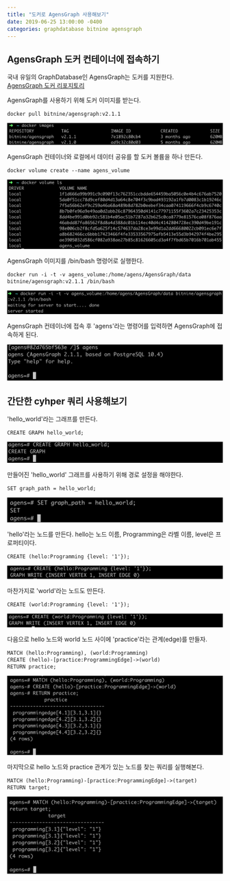 ```yaml
---
title: "도커로 AgensGraph 사용해보기"
date: 2019-06-25 13:00:00 -0400
categories: graphdatabase bitnine agensgraph
---
```


## AgensGraph 도커 컨테이너에 접속하기

국내 유일의 GraphDatabase인 AgensGraph는 도커를 지원한다.
<br>[AgensGraph 도커 리포지토리](https://hub.docker.com/r/bitnine/agensgraph)

AgensGraph를 사용하기 위해 도커 이미지를 받는다.
```code
docker pull bitnine/agensgraph:v2.1.1
```
![agens-image](https://raw.githubusercontent.com/firewood3/firewood3.github.io/master/images/agensgraph01/agens_image.png)

AgensGraph 컨테이너와 로컬에서 데이터 공유를 할 도커 볼륨을 하나 만든다. 
```code
docker volume create --name agens_volume
```
![agens-volume](../images/agensgraph01/agens_volume2.png)

AgensGraph 이미지를 /bin/bash 명령어로 실행한다.
```code
docker run -i -t -v agens_volume:/home/agens/AgensGraph/data bitnine/agensgraph:v2.1.1 /bin/bash
```
![agens-execute](../images/agensgraph01/agens_execute.png)

AgensGraph 컨테이너에 접속 후 'agens'라는 명령어를 입력하면 AgensGraph에 접속하게 된다.

![agens_command](../images/agensgraph01/agens_command.png)

## 간단한 cyhper 쿼리 사용해보기

'hello_world'라는 그래프를 만든다.
```code
CREATE GRAPH hello_world;
```
![agens_create](../images/agensgraph01/agens_create_graph.png)

만들어진 'hello_world' 그래프를 사용하기 위해 경로 설정을 해야한다.
```code
SET graph_path = hello_world;
```
![agens_command_set](../images/agensgraph01/agens_command_set.png)

'hello'라는 노드를 만든다. hello는 노드 이름, Programming은 라벨 이름, level은 프로퍼티이다.
```code
CREATE (hello:Programming {level: '1'});
```
![agens_node_1](../images/agensgraph01/agens_node_1.png)

마찬가지로 'world'라는 노드도 만든다.
```code
CREATE (world:Programming {level: '1'});
```
![agens_node_2](../images/agensgraph01/agens_node_2.png)

다음으로 hello 노드와 world 노드 사이에 'practice'라는 관계(edge)를 만들자.
```code
MATCH (hello:Programming), (world:Programming)
CREATE (hello)-[practice:ProgrammingEdge]->(world)
RETURN practice;
```
![agens_edge_1](../images/agensgraph01/agens_edge_1.png)

마지막으로 hello 노드와 practice 관계가 있는 노드를 찾는 쿼리를 실행해본다.
```code
MATCH (hello:Programming)-[practice:ProgrammingEdge]->(target)
RETURN target;
```
![agens_match](../images/agensgraph01/agens_match.png)
